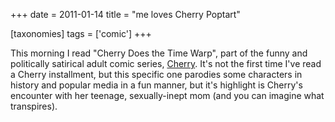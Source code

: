 +++
date = 2011-01-14
title = "me loves Cherry Poptart"

[taxonomies]
tags = ['comic']
+++

This morning I read \"Cherry Does the Time Warp\", part of the funny and
politically satirical adult comic series, [Cherry]. It\'s not the first
time I\'ve read a Cherry installment, but this specific one parodies
some characters in history and popular media in a fun manner, but it\'s
highlight is Cherry\'s encounter with her teenage, sexually-inept mom
(and you can imagine what transpires).

  [Cherry]: http://en.wikipedia.org/wiki/Cherry_(comics)
